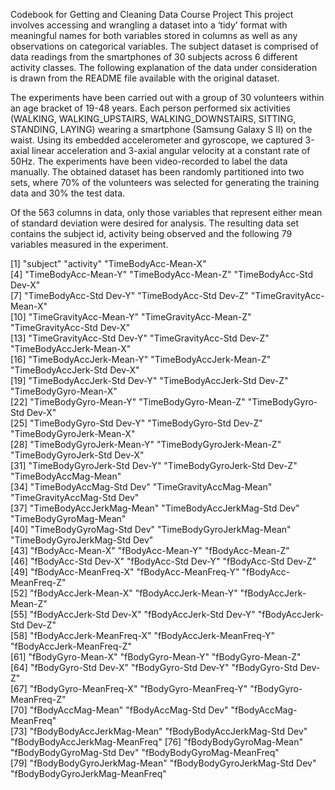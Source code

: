 Codebook for Getting and Cleaning Data Course Project
This project involves accessing and wrangling a dataset into a ‘tidy’ format with meaningful names for both variables stored in columns as well as any observations on categorical variables. The subject dataset is comprised of data readings from the smartphones of 30 subjects across 6 different activity classes. The following explanation of the data under consideration is drawn from the README file available with the original dataset.

The experiments have been carried out with a group of 30 volunteers within an age bracket of 19-48 years. Each person performed six activities (WALKING, WALKING_UPSTAIRS, WALKING_DOWNSTAIRS, SITTING, STANDING, LAYING) wearing a smartphone (Samsung Galaxy S II) on the waist. Using its embedded accelerometer and gyroscope, we captured 3-axial linear acceleration and 3-axial angular velocity at a constant rate of 50Hz. The experiments have been video-recorded to label the data manually. The obtained dataset has been randomly partitioned into two sets, where 70% of the volunteers was selected for generating the training data and 30% the test data.

Of the 563 columns in data, only those variables that represent either mean of standard deviation were desired for analysis. The resulting data set contains the subject id, activity being observed and the following 79 variables measured in the experiment.

 [1] "subject"                       "activity"                      "TimeBodyAcc-Mean-X"           
 [4] "TimeBodyAcc-Mean-Y"            "TimeBodyAcc-Mean-Z"            "TimeBodyAcc-Std Dev-X"        
 [7] "TimeBodyAcc-Std Dev-Y"         "TimeBodyAcc-Std Dev-Z"         "TimeGravityAcc-Mean-X"        
[10] "TimeGravityAcc-Mean-Y"         "TimeGravityAcc-Mean-Z"         "TimeGravityAcc-Std Dev-X"     
[13] "TimeGravityAcc-Std Dev-Y"      "TimeGravityAcc-Std Dev-Z"      "TimeBodyAccJerk-Mean-X"       
[16] "TimeBodyAccJerk-Mean-Y"        "TimeBodyAccJerk-Mean-Z"        "TimeBodyAccJerk-Std Dev-X"    
[19] "TimeBodyAccJerk-Std Dev-Y"     "TimeBodyAccJerk-Std Dev-Z"     "TimeBodyGyro-Mean-X"          
[22] "TimeBodyGyro-Mean-Y"           "TimeBodyGyro-Mean-Z"           "TimeBodyGyro-Std Dev-X"       
[25] "TimeBodyGyro-Std Dev-Y"        "TimeBodyGyro-Std Dev-Z"        "TimeBodyGyroJerk-Mean-X"      
[28] "TimeBodyGyroJerk-Mean-Y"       "TimeBodyGyroJerk-Mean-Z"       "TimeBodyGyroJerk-Std Dev-X"   
[31] "TimeBodyGyroJerk-Std Dev-Y"    "TimeBodyGyroJerk-Std Dev-Z"    "TimeBodyAccMag-Mean"          
[34] "TimeBodyAccMag-Std Dev"        "TimeGravityAccMag-Mean"        "TimeGravityAccMag-Std Dev"    
[37] "TimeBodyAccJerkMag-Mean"       "TimeBodyAccJerkMag-Std Dev"    "TimeBodyGyroMag-Mean"         
[40] "TimeBodyGyroMag-Std Dev"       "TimeBodyGyroJerkMag-Mean"      "TimeBodyGyroJerkMag-Std Dev"  
[43] "fBodyAcc-Mean-X"               "fBodyAcc-Mean-Y"               "fBodyAcc-Mean-Z"              
[46] "fBodyAcc-Std Dev-X"            "fBodyAcc-Std Dev-Y"            "fBodyAcc-Std Dev-Z"           
[49] "fBodyAcc-MeanFreq-X"           "fBodyAcc-MeanFreq-Y"           "fBodyAcc-MeanFreq-Z"          
[52] "fBodyAccJerk-Mean-X"           "fBodyAccJerk-Mean-Y"           "fBodyAccJerk-Mean-Z"          
[55] "fBodyAccJerk-Std Dev-X"        "fBodyAccJerk-Std Dev-Y"        "fBodyAccJerk-Std Dev-Z"       
[58] "fBodyAccJerk-MeanFreq-X"       "fBodyAccJerk-MeanFreq-Y"       "fBodyAccJerk-MeanFreq-Z"      
[61] "fBodyGyro-Mean-X"              "fBodyGyro-Mean-Y"              "fBodyGyro-Mean-Z"             
[64] "fBodyGyro-Std Dev-X"           "fBodyGyro-Std Dev-Y"           "fBodyGyro-Std Dev-Z"          
[67] "fBodyGyro-MeanFreq-X"          "fBodyGyro-MeanFreq-Y"          "fBodyGyro-MeanFreq-Z"         
[70] "fBodyAccMag-Mean"              "fBodyAccMag-Std Dev"           "fBodyAccMag-MeanFreq"         
[73] "fBodyBodyAccJerkMag-Mean"      "fBodyBodyAccJerkMag-Std Dev"   "fBodyBodyAccJerkMag-MeanFreq" 
[76] "fBodyBodyGyroMag-Mean"         "fBodyBodyGyroMag-Std Dev"      "fBodyBodyGyroMag-MeanFreq"    
[79] "fBodyBodyGyroJerkMag-Mean"     "fBodyBodyGyroJerkMag-Std Dev"  "fBodyBodyGyroJerkMag-MeanFreq"
